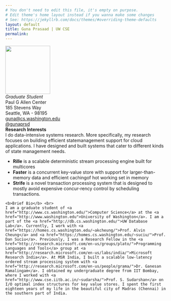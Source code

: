 ```yaml
---
# You don't need to edit this file, it's empty on purpose.
# Edit theme's home layout instead if you wanna make some changes
# See: https://jekyllrb.com/docs/themes/#overriding-theme-defaults
layout: default
title: Guna Prasaad | UW CSE
permalink: 
---
```

<div class="banner">
    <div class="photo">
        <img src="{{site.url}}assets/me2.jpg" width="140px" height="150px">
    </div>
    <div class="contact">
        <i>Graduate Student</i> <br>
        Paul G Allen Center<br>
        185 Stevens Way<br>
        Seattle, WA - 98195<br>
        <a href="mailto:guna@cs.washington.edu">guna@cs.washington.edu</a> <br>
        <a href="http://twitter.com/gunaprsd">@gunaprsd</a> <br>
    </div>
</div>
<div class="homecontent">
    <b>Research Interests</b> <br>
    I do data-intensive systems research. More specifically, my research focuses on building efficient statemanagement support for cloud applications. I have designed and built systems that cater to different kinds of state management needs. 
    <ul>
        <li> <b>Rille</b> is a scalable deterministic stream processing engine built for multicores </li>
        <li> <b>Faster</b> is a concurrent key-value store with support for larger-than-memory data and efficient cachingof hot working set in memory </li> 
        <li><b>Strife</b> is a novel transaction processing system that is designed to mostly avoid expensive concur-rency control by scheduling transactions.</li>
    </ul>

    <b>Brief Bio</b> <br>
    I am a graduate student of <a href="http://www.cs.washington.edu/">Computer Science</a> at the <a href="http://www.washington.edu">University of Washington</a>. I am a part of the <a href="http://db.cs.washington.edu/">UW Database Lab</a>. Currently, I work with <a href="https://homes.cs.washington.edu/~akcheung/">Prof. Alvin Cheung</a> and <a href="https://homes.cs.washington.edu/~suciu/">Prof. Dan Suciu</a>. Previously, I was a Research Fellow in the <a href="http://research.microsoft.com/en-us/groups/plato/">Programming Languages and Tools</a> group at <a href="http://research.microsoft.com/en-us/labs/india/">Microsoft Research India</a>. At MSR India, I built a scalable low-latency ordered stream processing system with <a href="http://research.microsoft.com/en-us/people/grama/">Dr. Ganesan Ramalingam</a>. I obtained my undergraduate degree from IIT Bombay, where I worked with <a href="http://www.cse.iitb.ac.in/~sudarsha/">Prof. S. Sudarshan</a> on I/O optimal index structures for key value stores. I spent the first eighteen years of my life in the beautiful city of Madras (Chennai) in the southern part of India.
</div>
